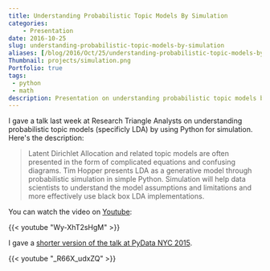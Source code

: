 ```yaml
---
title: Understanding Probabilistic Topic Models By Simulation
categories:
    - Presentation
date: 2016-10-25
slug: understanding-probabilistic-topic-models-by-simulation
aliases: [/blog/2016/Oct/25/understanding-probabilistic-topic-models-by-simulation/]
Thumbnail: projects/simulation.png
Portfolio: true
tags:
 - python
 - math
description: Presentation on understanding probabilistic topic models by simulating the generative model
---
```




I gave a talk last week at Research Triangle Analysts on understanding probabilistic topic models (specificly LDA) by using Python for simulation. Here's the description:

> Latent Dirichlet Allocation and related topic models are often presented in the form of complicated equations and confusing diagrams. Tim Hopper presents LDA as a generative model through probabilistic simulation in simple Python. Simulation will help data scientists to understand the model assumptions and limitations and more effectively use black box LDA implementations.


You can watch the video on [Youtube](https://www.youtube.com/watch?v=Wy-XhT2sHgM&feature=youtu.be):

{{< youtube "Wy-XhT2sHgM" >}}

I gave a [shorter version of the talk at PyData NYC 2015](https://www.youtube.com/watch?v=_R66X_udxZQ).

{{< youtube "_R66X_udxZQ" >}}
